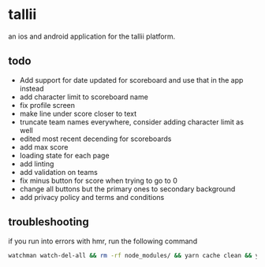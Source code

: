 # tallii

an ios and android application for the tallii platform.

## todo

- Add support for date updated for scoreboard and use that in the app instead
- add character limit to scoreboard name
- fix profile screen
- make line under score closer to text
- truncate team names everywhere, consider adding character limit as well
- edited most recent decending for scoreboards
- add max score
- loading state for each page
- add linting
- add validation on teams
- fix minus button for score when trying to go to 0
- change all buttons but the primary ones to secondary background
- add privacy policy and terms and conditions

## troubleshooting

if you run into errors with hmr, run the following command

```sh
watchman watch-del-all && rm -rf node_modules/ && yarn cache clean && yarn install && yarn start -- --reset-cache
```

